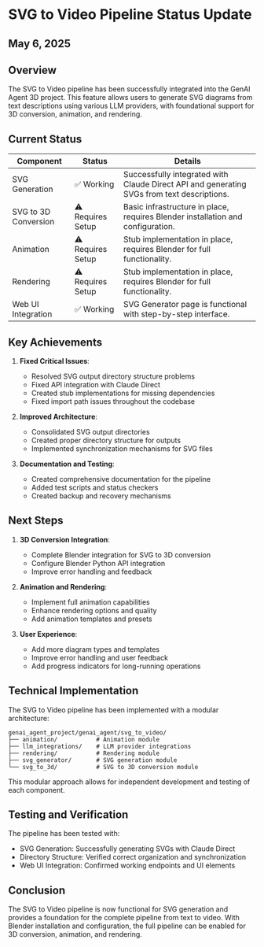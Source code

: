 # SVG to Video Pipeline Status Update

## May 6, 2025

## Overview

The SVG to Video pipeline has been successfully integrated into the GenAI Agent 3D project. This feature allows users to generate SVG diagrams from text descriptions using various LLM providers, with foundational support for 3D conversion, animation, and rendering.

## Current Status

| Component | Status | Details |
|-----------|--------|---------|
| SVG Generation | ✅ Working | Successfully integrated with Claude Direct API and generating SVGs from text descriptions. |
| SVG to 3D Conversion | ⚠️ Requires Setup | Basic infrastructure in place, requires Blender installation and configuration. |
| Animation | ⚠️ Requires Setup | Stub implementation in place, requires Blender for full functionality. |
| Rendering | ⚠️ Requires Setup | Stub implementation in place, requires Blender for full functionality. |
| Web UI Integration | ✅ Working | SVG Generator page is functional with step-by-step interface. |

## Key Achievements

1. **Fixed Critical Issues**:
   - Resolved SVG output directory structure problems
   - Fixed API integration with Claude Direct
   - Created stub implementations for missing dependencies
   - Fixed import path issues throughout the codebase

2. **Improved Architecture**:
   - Consolidated SVG output directories
   - Created proper directory structure for outputs
   - Implemented synchronization mechanisms for SVG files

3. **Documentation and Testing**:
   - Created comprehensive documentation for the pipeline
   - Added test scripts and status checkers
   - Created backup and recovery mechanisms

## Next Steps

1. **3D Conversion Integration**:
   - Complete Blender integration for SVG to 3D conversion
   - Configure Blender Python API integration
   - Improve error handling and feedback

2. **Animation and Rendering**:
   - Implement full animation capabilities
   - Enhance rendering options and quality
   - Add animation templates and presets

3. **User Experience**:
   - Add more diagram types and templates
   - Improve error handling and user feedback
   - Add progress indicators for long-running operations

## Technical Implementation

The SVG to Video pipeline has been implemented with a modular architecture:

```
genai_agent_project/genai_agent/svg_to_video/
├── animation/           # Animation module
├── llm_integrations/    # LLM provider integrations
├── rendering/           # Rendering module
├── svg_generator/       # SVG generation module
└── svg_to_3d/           # SVG to 3D conversion module
```

This modular approach allows for independent development and testing of each component.

## Testing and Verification

The pipeline has been tested with:

- SVG Generation: Successfully generating SVGs with Claude Direct
- Directory Structure: Verified correct organization and synchronization
- Web UI Integration: Confirmed working endpoints and UI elements

## Conclusion

The SVG to Video pipeline is now functional for SVG generation and provides a foundation for the complete pipeline from text to video. With Blender installation and configuration, the full pipeline can be enabled for 3D conversion, animation, and rendering.
